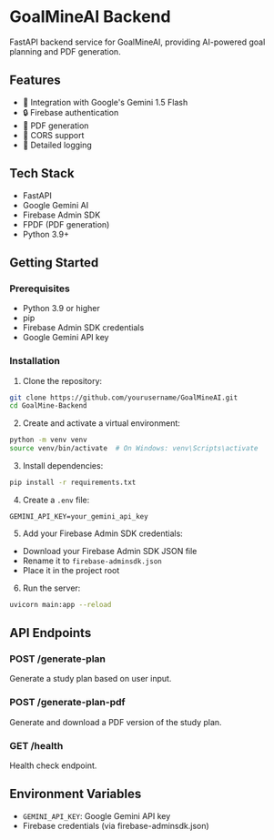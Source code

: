 # GoalMineAI Backend

FastAPI backend service for GoalMineAI, providing AI-powered goal planning and PDF generation.

## Features

- 🤖 Integration with Google's Gemini 1.5 Flash
- 🔒 Firebase authentication
- 📄 PDF generation
- 🔄 CORS support
- 📝 Detailed logging

## Tech Stack

- FastAPI
- Google Gemini AI
- Firebase Admin SDK
- FPDF (PDF generation)
- Python 3.9+

## Getting Started

### Prerequisites

- Python 3.9 or higher
- pip
- Firebase Admin SDK credentials
- Google Gemini API key

### Installation

1. Clone the repository:

```bash
git clone https://github.com/yourusername/GoalMineAI.git
cd GoalMine-Backend
```

2. Create and activate a virtual environment:

```bash
python -m venv venv
source venv/bin/activate  # On Windows: venv\Scripts\activate
```

3. Install dependencies:

```bash
pip install -r requirements.txt
```

4. Create a `.env` file:

```env
GEMINI_API_KEY=your_gemini_api_key
```

5. Add your Firebase Admin SDK credentials:

- Download your Firebase Admin SDK JSON file
- Rename it to `firebase-adminsdk.json`
- Place it in the project root

6. Run the server:

```bash
uvicorn main:app --reload
```

## API Endpoints

### POST /generate-plan

Generate a study plan based on user input.

### POST /generate-plan-pdf

Generate and download a PDF version of the study plan.

### GET /health

Health check endpoint.

## Environment Variables

- `GEMINI_API_KEY`: Google Gemini API key
- Firebase credentials (via firebase-adminsdk.json)